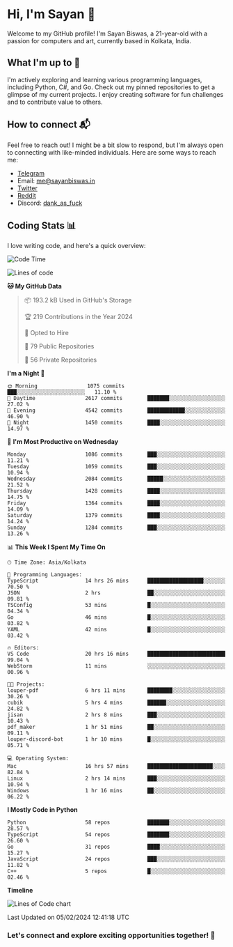 # Hi, I'm Sayan 👋

Welcome to my GitHub profile! I'm Sayan Biswas, a 21-year-old with a passion for computers and art, currently based in Kolkata, India.

## What I'm up to 🚀

I'm actively exploring and learning various programming languages, including Python, C#, and Go. Check out my pinned repositories to get a glimpse of my current projects. I enjoy creating software for fun challenges and to contribute value to others.

## How to connect 📬

Feel free to reach out! I might be a bit slow to respond, but I'm always open to connecting with like-minded individuals. Here are some ways to reach me:

- [Telegram](https://t.me/dank_as_fuck)
- Email: [me@sayanbiswas.in](mailto:me@sayanbiswas.in)
- [Twitter](https://twitter.com/TheDankDel)
- [Reddit](https://www.reddit.com/user/dank_as_fuck_/)
- Discord: [dank_as_fuck](https://discordapp.com/users/506536929152466945)

## Coding Stats 📊

I love writing code, and here's a quick overview:

<!--START_SECTION:waka-->
![Code Time](http://img.shields.io/badge/Code%20Time-1%2C470%20hrs%2051%20mins-blue)

![Lines of code](https://img.shields.io/badge/From%20Hello%20World%20I%27ve%20Written-6.7%20million%20lines%20of%20code-blue)

**🐱 My GitHub Data** 

> 📦 193.2 kB Used in GitHub's Storage 
 > 
> 🏆 219 Contributions in the Year 2024
 > 
> 💼 Opted to Hire
 > 
> 📜 79 Public Repositories 
 > 
> 🔑 56 Private Repositories 
 > 
**I'm a Night 🦉** 

```text
🌞 Morning                1075 commits        ███░░░░░░░░░░░░░░░░░░░░░░   11.10 % 
🌆 Daytime                2617 commits        ███████░░░░░░░░░░░░░░░░░░   27.02 % 
🌃 Evening                4542 commits        ████████████░░░░░░░░░░░░░   46.90 % 
🌙 Night                  1450 commits        ████░░░░░░░░░░░░░░░░░░░░░   14.97 % 
```
📅 **I'm Most Productive on Wednesday** 

```text
Monday                   1086 commits        ███░░░░░░░░░░░░░░░░░░░░░░   11.21 % 
Tuesday                  1059 commits        ███░░░░░░░░░░░░░░░░░░░░░░   10.94 % 
Wednesday                2084 commits        █████░░░░░░░░░░░░░░░░░░░░   21.52 % 
Thursday                 1428 commits        ████░░░░░░░░░░░░░░░░░░░░░   14.75 % 
Friday                   1364 commits        ████░░░░░░░░░░░░░░░░░░░░░   14.09 % 
Saturday                 1379 commits        ████░░░░░░░░░░░░░░░░░░░░░   14.24 % 
Sunday                   1284 commits        ███░░░░░░░░░░░░░░░░░░░░░░   13.26 % 
```


📊 **This Week I Spent My Time On** 

```text
🕑︎ Time Zone: Asia/Kolkata

💬 Programming Languages: 
TypeScript               14 hrs 26 mins      ██████████████████░░░░░░░   70.50 % 
JSON                     2 hrs               ██░░░░░░░░░░░░░░░░░░░░░░░   09.81 % 
TSConfig                 53 mins             █░░░░░░░░░░░░░░░░░░░░░░░░   04.34 % 
Go                       46 mins             █░░░░░░░░░░░░░░░░░░░░░░░░   03.82 % 
YAML                     42 mins             █░░░░░░░░░░░░░░░░░░░░░░░░   03.42 % 

🔥 Editors: 
VS Code                  20 hrs 16 mins      █████████████████████████   99.04 % 
WebStorm                 11 mins             ░░░░░░░░░░░░░░░░░░░░░░░░░   00.96 % 

🐱‍💻 Projects: 
louper-pdf               6 hrs 11 mins       ████████░░░░░░░░░░░░░░░░░   30.26 % 
cubik                    5 hrs 4 mins        ██████░░░░░░░░░░░░░░░░░░░   24.82 % 
jisan                    2 hrs 8 mins        ███░░░░░░░░░░░░░░░░░░░░░░   10.43 % 
pdf_maker                1 hr 51 mins        ██░░░░░░░░░░░░░░░░░░░░░░░   09.11 % 
louper-discord-bot       1 hr 10 mins        █░░░░░░░░░░░░░░░░░░░░░░░░   05.71 % 

💻 Operating System: 
Mac                      16 hrs 57 mins      █████████████████████░░░░   82.84 % 
Linux                    2 hrs 14 mins       ███░░░░░░░░░░░░░░░░░░░░░░   10.94 % 
Windows                  1 hr 16 mins        ██░░░░░░░░░░░░░░░░░░░░░░░   06.22 % 
```

**I Mostly Code in Python** 

```text
Python                   58 repos            ███████░░░░░░░░░░░░░░░░░░   28.57 % 
TypeScript               54 repos            ███████░░░░░░░░░░░░░░░░░░   26.60 % 
Go                       31 repos            ████░░░░░░░░░░░░░░░░░░░░░   15.27 % 
JavaScript               24 repos            ███░░░░░░░░░░░░░░░░░░░░░░   11.82 % 
C++                      5 repos             █░░░░░░░░░░░░░░░░░░░░░░░░   02.46 % 
```



**Timeline**

![Lines of Code chart](https://raw.githubusercontent.com/Dank-del/Dank-del/main/assets/bar_graph.png)


 Last Updated on 05/02/2024 12:41:18 UTC
<!--END_SECTION:waka-->

### Let's connect and explore exciting opportunities together! 🚀
